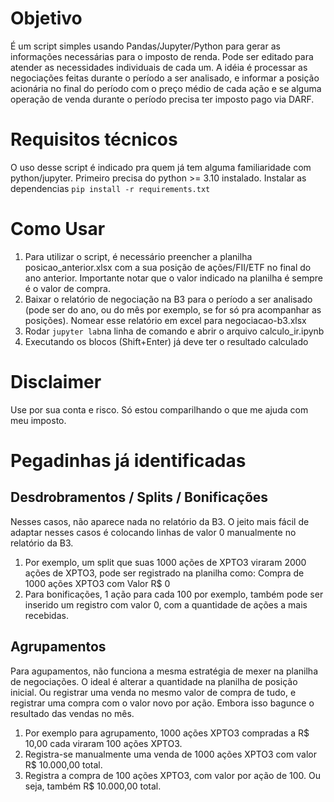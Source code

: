 # Objetivo

É um script simples usando Pandas/Jupyter/Python para gerar as informações necessárias para o imposto de renda.
Pode ser editado para atender as necessidades individuais de cada um.
A idéia é processar as negociações feitas durante o período a ser analisado, e informar a posição acionária no final do período
com o preço médio de cada ação e se alguma operação de venda durante o período precisa ter imposto pago via DARF.

# Requisitos técnicos
O uso desse script é indicado pra quem já tem alguma familiaridade com python/jupyter.
Primeiro precisa do python >= 3.10 instalado.
Instalar as dependencias ```pip install -r requirements.txt```

# Como Usar

1. Para utilizar o script, é necessário preencher a planilha posicao_anterior.xlsx com a sua posição de ações/FII/ETF no final do ano anterior. Importante notar que o valor indicado na planilha é sempre é o valor de compra.
2. Baixar o relatório de negociação na B3 para o período a ser analisado (pode ser do ano, ou do mês por exemplo, se for só pra acompanhar as posições). Nomear esse relatório em excel para negociacao-b3.xlsx
3. Rodar ```jupyter lab```na linha de comando e abrir o arquivo calculo_ir.ipynb
4. Executando os blocos (Shift+Enter) já deve ter o resultado calculado

# Disclaimer
Use por sua conta e risco. Só estou comparilhando o que me ajuda com meu imposto.

# Pegadinhas já identificadas

## Desdrobramentos / Splits / Bonificações
Nesses casos, não aparece nada no relatório da B3. O jeito mais fácil de adaptar nesses casos é colocando linhas de valor 0 manualmente no relatório da B3.

1. Por exemplo, um split que suas 1000 ações de XPTO3 viraram 2000 ações de XPTO3, pode ser registrado na planilha como:
Compra de 1000 ações XPTO3 com Valor R$ 0
2. Para bonificações, 1 ação para cada 100 por exemplo, também pode ser inserido um registro com valor 0, com a quantidade de ações a mais recebidas.

## Agrupamentos
Para agupamentos, não funciona a mesma estratégia de mexer na planilha de negociações. O ideal é alterar a quantidade na planilha de posição inicial.
Ou registrar uma venda no mesmo valor de compra de tudo, e registrar uma compra com o valor novo por ação. Embora isso bagunce o resultado das vendas no mês.

1. Por exemplo para agrupamento, 1000 ações XPTO3 compradas a R$ 10,00 cada viraram 100 ações XPTO3.
2. Registra-se manualmente uma venda de 1000 ações XPTO3 com valor R$ 10.000,00 total.
3. Registra a compra de 100 ações XPTO3, com valor por ação de 100. Ou seja, também R$ 10.000,00 total.

